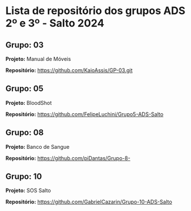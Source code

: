 # Lista de repositório dos grupos ADS 2º e 3º - Salto 2024
## Grupo: 03
**Projeto:** Manual de Móveis

**Repositório:** https://github.com/KaioAssis/GP-03.git
## Grupo: 05
**Projeto:** BloodShot

**Repositório:** https://github.com/FelipeLuchini/Grupo5-ADS-Salto
## Grupo: 08
**Projeto:** Banco de Sangue

**Repositório:** https://github.com/piDantas/Grupo-8-
## Grupo: 10
**Projeto:** SOS Salto

**Repositório:** https://github.com/GabrielCazarin/Grupo-10-ADS-Salto
